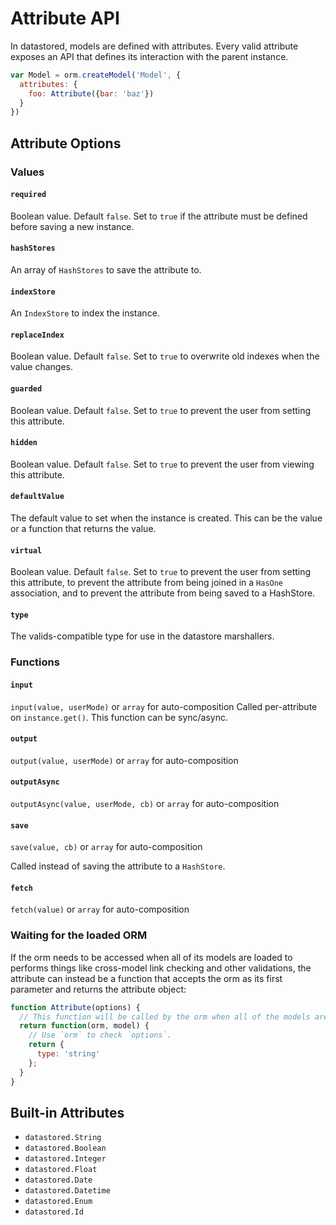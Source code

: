 Attribute API
=============

In datastored, models are defined with attributes. Every valid attribute exposes an API that defines its interaction with the parent instance.

```js
var Model = orm.createModel('Model', {
  attributes: {
    foo: Attribute({bar: 'baz'})
  }
})
```

Attribute Options
-----------------

### Values

#### `required`

Boolean value. Default `false`. Set to `true` if the attribute must be defined before saving a new instance.

#### `hashStores`

An array of `HashStores` to save the attribute to.

#### `indexStore`

An `IndexStore` to index the instance.

#### `replaceIndex`

Boolean value. Default `false`. Set to `true` to overwrite old indexes when the value changes.

#### `guarded`

Boolean value. Default `false`. Set to `true` to prevent the user from setting this attribute.

#### `hidden`

Boolean value. Default `false`. Set to `true` to prevent the user from viewing this attribute.

#### `defaultValue`

The default value to set when the instance is created. This can be the value or a function that returns the value.

#### `virtual`

Boolean value. Default `false`. Set to `true` to prevent the user from setting this attribute, to prevent the attribute from being joined in a `HasOne` association, and to prevent the attribute from being saved to a HashStore.

#### `type`

The valids-compatible type for use in the datastore marshallers.

### Functions

#### `input`

`input(value, userMode)` or `array` for auto-composition
Called per-attribute on `instance.get()`. This function can be sync/async.

#### `output`

`output(value, userMode)` or `array` for auto-composition

#### `outputAsync`

`outputAsync(value, userMode, cb)` or `array` for auto-composition

#### `save`

`save(value, cb)` or `array` for auto-composition

Called instead of saving the attribute to a `HashStore`.

#### `fetch`

`fetch(value)` or `array` for auto-composition

### Waiting for the loaded ORM

If the orm needs to be accessed when all of its models are loaded to performs things like cross-model link checking and other validations, the attribute can instead be a function that accepts the orm as its first parameter and returns the attribute object:

```js
function Attribute(options) {
  // This function will be called by the orm when all of the models are loaded.
  return function(orm, model) {
    // Use `orm` to check `options`.
    return {
      type: 'string'
    };
  }
}
```

Built-in Attributes
-------------------

- `datastored.String`
- `datastored.Boolean`
- `datastored.Integer`
- `datastored.Float`
- `datastored.Date`
- `datastored.Datetime`
- `datastored.Enum`
- `datastored.Id`
